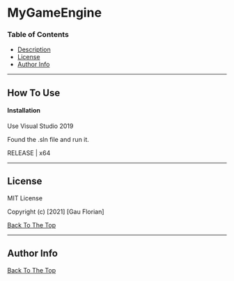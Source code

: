 # MyGameEngine

### Table of Contents

- [Description](#description)
- [License](#license)
- [Author Info](#author-info)

---

## How To Use

#### Installation

Use Visual Studio 2019

Found the .sln file and run it.

RELEASE | x64

---

## License

MIT License

Copyright (c) [2021] [Gau Florian]

[Back To The Top](#read-me-template)

---

## Author Info

[Back To The Top](#read-me-template)
